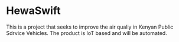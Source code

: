# HewaSwift
This is a project that seeks to improve the air qualiy in Kenyan Public Sdrvice Vehicles.
The product is IoT based and will be automated.
